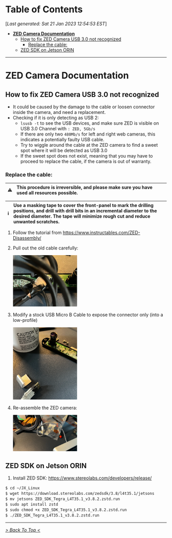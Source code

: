 <toc>

# Table of Contents
[*Last generated: Sat 21 Jan 2023 12:54:53 EST*]
- [**ZED Camera Documentation**](#ZED-Camera-Documentation)
  - [How to fix ZED Camera USB 3.0 not recognized](#How-to-fix-ZED-Camera-USB-30-not-recognized)
    - [Replace the cable:](#Replace-the-cable)
  - [ZED SDK on Jetson ORIN](#ZED-SDK-on-Jetson-ORIN)

---
</toc>

# ZED Camera Documentation
## How to fix ZED Camera USB 3.0 not recognized
- It could be caused by the damage to the cable or loosen connector inside the camera, and need a replacement.
- Checking if it is only detecting as USB 2:
  - `lsusb -t` to see the USB devices, and make sure ZED is visible on USB 3.0 Channel with `: ZED, 5Gb/s`
  - If there are only two `480Mb/s` for left and right web cameras, this indicates a potentially faulty USB cable.
  - Try to wiggle around the cable at the ZED camera to find a sweet spot where it will be detected as USB 3.0
  - If the sweet spot does not exist, meaning that you may have to proceed to replace the cable, if the camera is out of warranty.

### Replace the cable:
:warning: |  This procedure is irreversible, and please make sure you have used all resources possible. 
:---: | :---

:information_source: |  Use a masking tape to cover the front-panel to mark the drilling positions, and drill with drill bits in an incremental diameter to the desired diameter. The tape will minimize rough cut and reduce unwanted scratches.
:---: | :---

1. Follow the tutorial from https://www.instructables.com/ZED-Disassembly/
2. Pull out the old cable carefully: 

    <img src="resources/zed/connector.png" width="200" >
3. Modify a stock USB Micro B Cable to expose the connector only (into a low-profile) 

    <img src="resources/zed/new_connector.png" width="200" >
4. Re-assemble the ZED camera: 

    <img src="resources/zed/result.png" width="200" >



## ZED SDK on Jetson ORIN

1. Install ZED SDK:  https://www.stereolabs.com/developers/release/

```bash
$ cd ~/JX_Linux
$ wget https://download.stereolabs.com/zedsdk/3.8/l4t35.1/jetsons
$ mv jetsons ZED_SDK_Tegra_L4T35.1_v3.8.2.zstd.run
$ sudo apt install zstd 
$ sudo chmod +x ZED_SDK_Tegra_L4T35.1_v3.8.2.zstd.run
$ ./ZED_SDK_Tegra_L4T35.1_v3.8.2.zstd.run
```








<eof>

---
[*> Back To Top <*](#Table-of-Contents)
</eof>